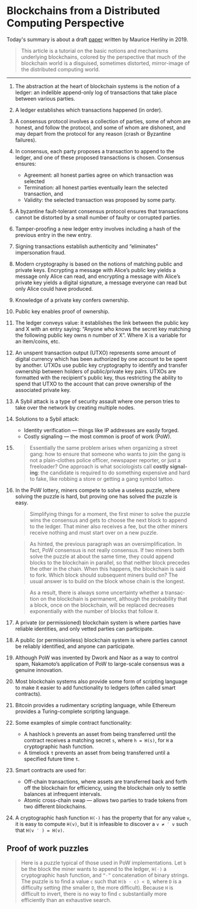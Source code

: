 # Blockchains from a Distributed Computing Perspective


Today's summary is about a draft  [paper](https://cs.brown.edu/courses/csci2952-a/papers/perspective.pdf) written by Maurice Herlihy in 2019.

> This article is a tutorial on the basic notions and mechanisms underlying blockchains, colored by the perspective that much of the blockchain world is a disguised, sometimes distorted, mirror-image of the distributed computing world.  

-----

1. The abstraction at the heart of blockchain systems is the notion of a ledger: an indelible append-only log of transactions that take place between various parties.
2. A ledger establishes which transactions happened (in order).
3. A consensus protocol involves a collection of parties, some of whom are honest, and follow the protocol, and some of whom are dishonest, and may depart from the protocol for any reason (crash or Byzantine failures).
4. In consensus, each party proposes a transaction to append to the ledger, and one of these proposed transactions is chosen. Consensus ensures:
    * Agreement: all honest parties agree on which transaction was selected
    * Termination: all honest parties eventually learn the selected transaction, and
    * Validity: the selected transaction was proposed by some party.
5. A byzan­tine fault-tolerant consensus protocol ensures that transactions cannot be distorted by a small number of faulty or corrupted parties.
6. Tamper-proofing a new ledger entry involves including a hash of the previous entry in the new entry.
7. Signing transactions establish authenticity and “eliminates” impersonation fraud.
8. Modern cryptography is based on the notions of matching public and private keys. Encrypting a message with Alice’s public key yields a message only Alice can read, and encrypting a message with Alice’s private key yields a digital signature, a message everyone can read but only Alice could have produced.
9. Knowledge of a private key confers ownership.
10. Public key enables proof of ownership.
11. The ledger conveys value: it establishes the link between the public key and X with an entry saying: “Anyone who knows the secret key matching the following public key owns n number of X”. Where X is a variable for an item/coins, etc.
12. An unspent transaction output (UTXO) represents some amount of digital currency which has been authorized by one account to be spent by another. UTXOs use public key cryptography to identify and transfer ownership between holders of public/private key pairs. UTXOs are formatted with the recipient's public key, thus restricting the ability to spend that UTXO to the account that can prove ownership of the associated private key.
13. A Sybil attack is a type of security assault where one person tries to take over the network by creating multiple nodes.
14. Solutions to a Sybil attack:
    * Identity verification — things like IP addresses are easily forged.
    * Costly signal­ing — the most common is proof of work (PoW).
14. > Essentially the same problem arises when organizing a street gang: how to ensure that someone who wants to join the gang is not a plain-clothes police officer, newspaper reporter, or just a freeloader? One approach is what sociologists call **costly signal­ing**: the candidate is required to do something expensive and hard to fake, like robbing a store or getting a gang symbol tattoo.
15. In the PoW lottery, miners compete to solve a useless puzzle, where solving the puzzle is hard, but proving one has solved the puzzle is easy.
    > Simplifying things for a moment, the first miner to solve the puzzle wins the consensus and gets to choose the next block to append to the ledger. That miner also receives a fee, but the other miners receive nothing and must start over on a new puzzle.

    > As hinted, the previous paragraph was an oversimplification. In fact, PoW consensus is not really consensus. If two miners both solve the puzzle at about the same time, they could append blocks to the blockchain in parallel, so that neither block precedes the other in the chain. When this happens, the blockchain is said to fork. Which block should subsequent miners build on? The usual answer is to build on the block whose chain is the longest.

    > As a result, there is always some uncertainty whether a transac­tion on the blockchain is permanent, although the probability that a block, once on the blockchain, will be replaced decreases exponen­tially with the number of blocks that follow it.
17. A private (or permissioned) blockchain sys­tem is where parties have reliable identities, and only vetted parties can participate.
18. A public (or permissionless) blockchain system is where parties cannot be reliably identified, and anyone can partici­pate.
19. Although PoW was invented by Dwork and Naor as a way to con­trol spam, Nakamoto’s application of PoW to large-scale consensus was a genuine innovation.
20. Most blockchain systems also provide some form of scripting lan­guage to make it easier to add functionality to ledgers (often called smart contracts).
21. Bitcoin provides a rudimentary scripting language, while Ethereum provides a Turing-complete scripting language.
22. Some examples of simple contract functionality:
    * A hashlock `h` prevents an asset from being transferred until the contract receives a matching secret `s`, where `h = H(s)`, for `H` a cryptographic hash function.
    * A timelock `t` prevents an asset from being transferred until a specified future time `t`.
23. Smart contracts are used for:
    * Off-chain trans­actions, where assets are transferred back and forth off the blockchain for efficiency, using the blockchain only to settle bal­ances at infrequent intervals.
    * Atomic cross-chain swap — allows two parties to trade tokens from two different blockchains.
24. A cryptographic hash function `H(·)` has the property that for any value `v`, it is easy to compute `H(v)`, but it is infeasible to discover a `v ≠ ′ v` such that `H(v ′ ) = H(v)`.

## Proof of work puzzles
> Here is a puzzle typical of those used in PoW implementations. Let `b` be the block the miner wants to append to the ledger, `H(·)` a cryptographic hash function, and `“·”` concatenation of binary strings. The puzzle is to find a value `c` such that `H(b · c) < D`, where `D` is a difficulty setting (the smaller `D`, the more difficult). Because `H` is difficult to invert, there is no way to find `c` substantially more efficiently than an exhaustive search.  